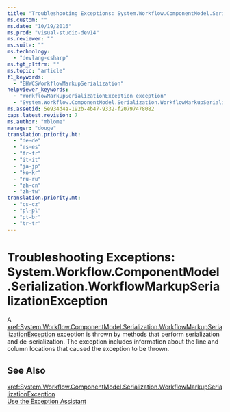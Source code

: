 ```yaml
---
title: "Troubleshooting Exceptions: System.Workflow.ComponentModel.Serialization.WorkflowMarkupSerializationException | hehe"
ms.custom: ""
ms.date: "10/19/2016"
ms.prod: "visual-studio-dev14"
ms.reviewer: ""
ms.suite: ""
ms.technology: 
  - "devlang-csharp"
ms.tgt_pltfrm: ""
ms.topic: "article"
f1_keywords: 
  - "EHWCSWorkflowMarkupSerialization"
helpviewer_keywords: 
  - "WorkflowMarkupSerializationException exception"
  - "System.Workflow.ComponentModel.Serialization.WorkflowMarkupSerializationException exception"
ms.assetid: 5e934d4a-192b-4b47-9332-f20797478082
caps.latest.revision: 7
ms.author: "mblome"
manager: "douge"
translation.priority.ht: 
  - "de-de"
  - "es-es"
  - "fr-fr"
  - "it-it"
  - "ja-jp"
  - "ko-kr"
  - "ru-ru"
  - "zh-cn"
  - "zh-tw"
translation.priority.mt: 
  - "cs-cz"
  - "pl-pl"
  - "pt-br"
  - "tr-tr"
---
```

# Troubleshooting Exceptions: System.Workflow.ComponentModel.Serialization.WorkflowMarkupSerializationException
A <xref:System.Workflow.ComponentModel.Serialization.WorkflowMarkupSerializationException> exception is thrown by methods that perform serialization and de-serialization. The exception includes information about the line and column locations that caused the exception to be thrown.  
  
## See Also  
 <xref:System.Workflow.ComponentModel.Serialization.WorkflowMarkupSerializationException>   
 [Use the Exception Assistant](../Topic/How%20to:%20Use%20the%20Exception%20Assistant.md)